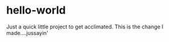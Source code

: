 hello-world
===========

Just a quick little project to get acclimated.
This is the change I made....jussayin'
